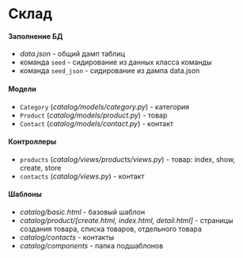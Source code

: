 # Склад

#### Заполнение БД
  * *data.json* - общий дамп таблиц
  * команда ``seed`` - сидирование из данных класса команды
  * команда ``seed_json`` - сидирование из дампа data.json

#### Модели
+ ``Category`` (*catalog/models/category.py*) - категория
+ ``Product`` (*catalog/models/product.py*) - товар
+ ``Contact`` (*catalog/models/contact.py*) - контакт

#### Контроллеры
+ ``products`` (*catalog/views/products/views.py*) - товар: index, show, create, store
+ ``contacts`` (*catalog/views.py*) - контакт

#### Шаблоны
+ *catalog/basic.html* - базовый шаблон
+ *catalog/product/[create.html, index.html, detail.html]* - страницы создания товара, списка товаров, отдельного товара
+ *catalog/contacts* - контакты
+ *catalog/components* - папка подшаблонов
